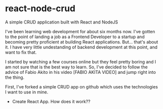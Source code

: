 # react-node-crud

A simple CRUD application built with React and NodeJS

I've been learning web development for about six months now. I've gotten to the point of landing a job as a Frontend Developer to a startup and becoming pretty proficient at building React applications. But... that's about it. I have very little undestanding of backend development at this point, and want to fix that.

I started by watching a few courses online but they feel pretty boring and I am not sure that is the best way to learn. So, I've decided to follow the advice of Fabio Akito in his video [FABIO AKITA VIDEO] and jump right into the thing.

First, I've forked a simple CRUD app on github which uses the technologies I want to use in mine.

- Create React App. How does it work??
